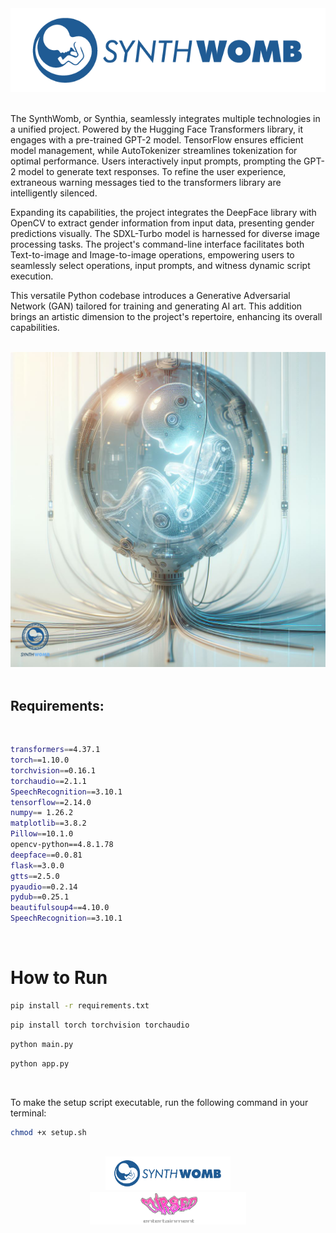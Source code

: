 <div align="center">
<a href="https://github.com/SynthWomb" target="_blank" align="center">
    <img src="https://github.com/SynthWomb/synth.womb/blob/main/logos/synthwomb07.png"
        alt="SynthWomb">
</a>
</div>
<br>

The SynthWomb, or Synthia, seamlessly integrates multiple technologies in a unified project. Powered by the Hugging Face Transformers library, it engages with a pre-trained GPT-2 model. TensorFlow ensures efficient model management, while AutoTokenizer streamlines tokenization for optimal performance. Users interactively input prompts, prompting the GPT-2 model to generate text responses. To refine the user experience, extraneous warning messages tied to the transformers library are intelligently silenced.

Expanding its capabilities, the project integrates the DeepFace library with OpenCV to extract gender information from input data, presenting gender predictions visually. The SDXL-Turbo model is harnessed for diverse image processing tasks. The project's command-line interface facilitates both Text-to-image and Image-to-image operations, empowering users to seamlessly select operations, input prompts, and witness dynamic script execution.

This versatile Python codebase introduces a Generative Adversarial Network (GAN) tailored for training and generating AI art. This addition brings an artistic dimension to the project's repertoire, enhancing its overall capabilities.

<br>
<div align="center">
<a href="https://github.com/SynthWomb" target="_blank" align="center">
    <img src="https://github.com/SynthWomb/synth.womb/blob/main/logos/synthwomb-promo01.png"
        alt="SynthWomb">
</a>
</div>
<br>

## Requirements:

<br>

```bash
transformers==4.37.1
torch==1.10.0
torchvision==0.16.1
torchaudio==2.1.1
SpeechRecognition==3.10.1
tensorflow==2.14.0
numpy== 1.26.2
matplotlib==3.8.2
Pillow==10.1.0
opencv-python==4.8.1.78
deepface==0.0.81
flask==3.0.0
gtts==2.5.0
pyaudio==0.2.14 
pydub==0.25.1
beautifulsoup4==4.10.0
SpeechRecognition==3.10.1
```
<br>

# How to Run

```bash
pip install -r requirements.txt
```
```bash
pip install torch torchvision torchaudio
```
```bash
python main.py
```
```bash
python app.py
```
<br>

To make the setup script executable, run the following command in your terminal:

```bash
chmod +x setup.sh
```
<br>
<div align="center">
<a href="https://github.com/SynthWomb" target="_blank" align="center">
    <img src="https://github.com/SynthWomb/synth.womb/blob/main/logos/synthwomb07.png"
        alt="SynthWomb" style="width:200px;"/>
</a>
    <br>
</div>
<div align="center">
<a href="https://github.com/CursedPrograms" target="_blank">
    <img src="https://github.com/CursedPrograms/cursedentertainment/raw/main/images/logos/logo-wide-grey.png"
        alt="CursedEntertainment Logo" style="width:250px;">
</a>
</div>
